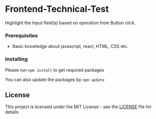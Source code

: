 # Frontend-Technical-Test
Highlight the Input field(s) based on operation from Button click.

### Prerequisites

- Basic knowledge about javascript, react, HTML, CSS etc.

### Installing

Please run `npm install` to get required packages

You can also update the packages by `npm update`

## License

This project is licensed under the MIT License - see the [LICENSE](LICENSE) file for details
